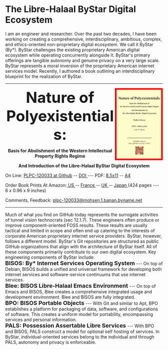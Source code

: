 The Libre-Halaal ByStar Digital Ecosystem
=========================================

I am an engineer and researcher. Over the past two decades, I have been working
on creating a comprehensive, interdisciplinary, ambitious, complex, and
ethics-oriented non-proprietary digital ecosystem. We call it ByStar (By*).
ByStar challenges the existing proprietary American digital ecosystem while
operating concurrently alongside it. ByStar's primary offerings are tangible
autonomy and genuine privacy on a very large scale. ByStar represents a moral
inversion of the proprietary American internet services model. Recently, I
authored a book outlining an interdisciplinary blueprint for the realization of
ByStar.

------------------------------------------------------------------------


<img align="right"  height="230" src="./images/frontCover-1.jpg">

<p align="center"><font size="+4"><b>Nature of Polyexistentials:</font></b></p>

<p align="center"><b>Basis for Abolishment of the Western Intellectual Property Rights Regime</b></p>

<p align="center"><b>And Introduction of the Libre-Halaal ByStar Digital Ecosystem</b></p>

<p>
</p>

<p align="left">On Line: <a href="https://github.com/bxplpc/120033">PLPC-120033 at Github</a> --  <a href="https://doi.org/10.5281/zenodo.8003847">DOI </a>
 --- PDF: <a href="https://github.com/bxplpc/120033/blob/main/pdf/c-120033-1_04-book-8.5x11-col-emb-pub.pdf">8.5x11</a> --
 <a href="https://github.com/bxplpc/120033/blob/main/pdf/c-120033-1_04-book-a4-col-emb-pub.pdf">A4</a>
</p>
<p align="left">Order Book Prints At Amazon:<a href="https://www.amazon.com/dp/1960957015"> US </a> -- <a href="https://www.amazon.fr/dp/1960957015"> France </a>  -- <a href="https://www.amazon.co.uk/dp/1960957015"> UK </a> -- <a href="https://www.amazon.co.jp/dp/1960957015"> Japan </a>
(424 pages --- 6 x 0.96 x 9 inches)
</p>
<p align="left">Comments, Feedback:
<a href="mailto:plpc-120033@mohsen.1.banan.byname.net">plpc-120033@mohsen.1.banan.byname.net</a>
</p>

------------------------------------------------------------------------

Much of what you find on GitHub today represents the surrogate activities of
tunnel vision technocrats (sec 12.1.7). These engineers often produce or improve
component-oriented FOSS results. These results are usually tactical and limited in scope
and often end up catering to the interests of corporate American proprietary
internet service providers. ByStar, however, follows a different model. ByStar's
Git repositories are structured as public GitHub organizations that align with the
architecture of ByStar itself. All of these components primarily contribute to
our own digital ecosystem. Key engineering components of ByStar include: 
<br>
<font size="+1"><b>BISOS: By* Internet Services Operating System</font></b> ---
On top of Debian, BISOS builds a unified and universal framework for developing
both internet services and software-service continuums that use internet
services. 
<br> 
<font size="+1"><b>Blee: BISOS Libre-Halaal Emacs
Environment</font></b> --- On top of Emacs and BISOS, Blee creates a
comprehensive integrated usage and development environment. Blee and BISOS are
fully integrated.
<br>
<font size="+1"><b>BPO: BISOS Portable Objects</font></b> --- With
Git and similar to Apt, BPO establishes a platform for packaging of data,
software, and configurations of software. This creates a uniform model for
portability, encompassing services and personal information.
<br>
<font size="+1"><b>PALS: Possession Assertable Libre Services</font></b> --- With
BPO and BISOS, PALS construct a model for optional self hosting of services.
In ByStar, individual-oriented services belong to the individual
and through PALS, autonomy and privacy is enforceable.



